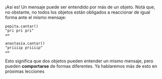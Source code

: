 ¡Así es! Un mensaje puede ser entendido por más de un objeto. Notá que, no obstante, no todos los objetos están obligados a reaccionar de igual forma ante el mismo mensaje: 

```wollok
pepita.cantar()
"pri pri pri"
=>

anastasia.cantar()
"priiiip priiiip"
=>
```

Esto significa que dos objetos pueden entender un mismo mensaje, pero pueden **comportarse** de formas diferentes. Ya hablaremos más de esto en próximas lecciones